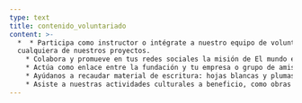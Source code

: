 ```yaml
---
type: text
title: contenido_voluntariado
content: >-
  *  * Participa como instructor o intégrate a nuestro equipo de voluntariado en
  cualquiera de nuestros proyectos.
    * Colabora y promueve en tus redes sociales la misión de El mundo escribe.
    * Actúa como enlace entre la fundación y tu empresa o grupo de amistades. Vive la experiencia de ayudar a otros en el ejercicio de su expresión.
    * Ayúdanos a recaudar material de escritura: hojas blancas y plumas.
    * Asiste a nuestras actividades culturales a beneficio, como obras de teatro y conferencias.
---
```


